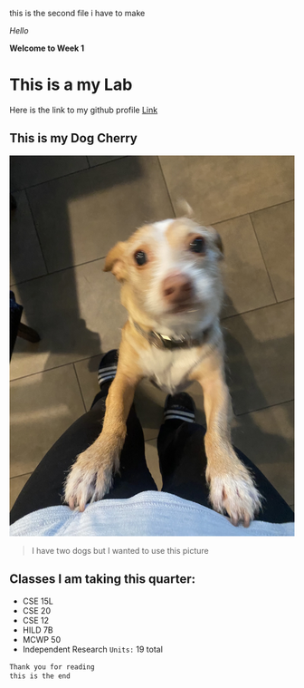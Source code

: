 this is the second file i have to make

_Hello_

__Welcome to Week 1__

This is a my Lab 
=========
Here is the link to my github profile [Link](https://github.com/nora-zajzon)

This is my Dog Cherry
---------
![Image](cherry.jpeg)
> I have two dogs but I wanted to use this picture

Classes I am taking this quarter:
---
* CSE 15L
* CSE 20
* CSE 12
* HILD 7B
* MCWP 50
* Independent Research
`Units:` 19 total

```
Thank you for reading
this is the end
```
